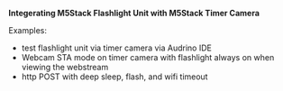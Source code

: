 **Integerating M5Stack Flashlight Unit with M5Stack Timer Camera**

Examples:
- test flashlight unit via timer camera via Audrino IDE
- Webcam STA mode on timer camera with flashlight always on when viewing the webstream
- http POST with deep sleep, flash, and wifi timeout
